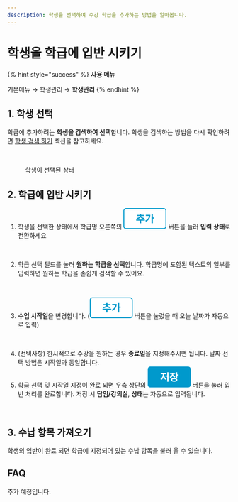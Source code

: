 ```yaml
---
description: 학생을 선택하여 수강 학급을 추가하는 방법을 알아봅니다.
---
```


# 학생을 학급에 입반 시키기

{% hint style="success" %}
**사용 메뉴**

기본메뉴 → 학생관리 → **학생관리**
{% endhint %}

## 1. 학생 선택

학급에 추가하려는 **학생을 검색하여 선택**합니다. 학생을 검색하는 방법을 다시 확인하려면 [학생 검색 하기](add-student-1.md#1.) 섹션을 참고하세요.

<figure><img src="../../.gitbook/assets/학급추가_학생선택.png" alt=""><figcaption><p>학생이 선택된 상태</p></figcaption></figure>

## 2. 학급에 입반 시키기

1. 학생을 선택한 상태에서 학급명 오른쪽의 <img src="../../.gitbook/assets/btn_추가.png" alt="" data-size="line"> 버튼을 눌러 **입력 상태**로 전환하세요

<figure><img src="../../.gitbook/assets/학급추가_입력상태 (1).png" alt=""><figcaption></figcaption></figure>

2. 학급 선택 필드를 눌러 **원하는 학급을 선택**합니다. 학급명에 포함된 텍스트의 일부를 입력하면 원하는 학급을 손쉽게 검색할 수 있어요.

<figure><img src="../../.gitbook/assets/키워드검색.png" alt=""><figcaption></figcaption></figure>

3. **수업 시작일**을 변경합니다. (<img src="../../.gitbook/assets/btn_추가.png" alt="" data-size="line"> 버튼을 눌렀을 때 오늘 날짜가 자동으로 입력)&#x20;

<figure><img src="../../.gitbook/assets/시작일지정.png" alt=""><figcaption></figcaption></figure>

4. (선택사항) 한시적으로 수강을 원하는 경우 **종료일**을 지정해주시면 됩니다. 날짜 선택 방법은 시작일과 동일합니다.
5. 학급 선택 및 시작일 지정이 완료 되면 우측 상단의 <img src="../../.gitbook/assets/btn_저장.png" alt="" data-size="line"> 버튼을 눌러 입반 처리를 완료합니다. 저장 시 **담임/강의실**, **상태**는 자동으로 입력됩니다.

<figure><img src="../../.gitbook/assets/저장완료.png" alt=""><figcaption></figcaption></figure>

## 3. 수납 항목 가져오기

학생의 입반이 완료 되면 학급에 지정되어 있는 수납 항목을 불러 올 수 있습니다.

## FAQ

추가 예정입니다.
